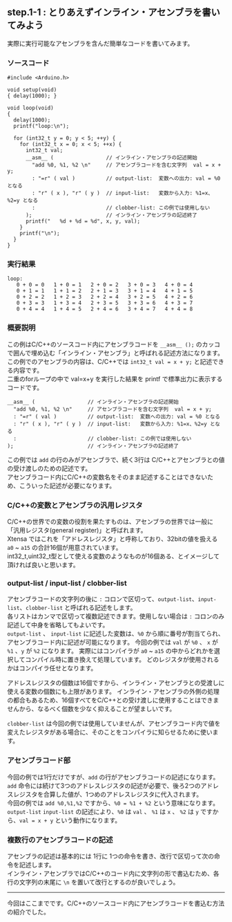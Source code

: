 ## step.1-1 : とりあえずインライン・アセンブラを書いてみよう

実際に実行可能なアセンブラを含んだ簡単なコードを書いてみます。  

### ソースコード
```
#include <Arduino.h>

void setup(void)
{ delay(1000); }

void loop(void)
{
  delay(1000);
  printf("loop:\n");

  for (int32_t y = 0; y < 5; ++y) {
    for (int32_t x = 0; x < 5; ++x) {
      int32_t val;
      __asm__ (                 // インライン・アセンブラの記述開始
        "add %0, %1, %2 \n"     // アセンブラコードを含む文字列  val = x + y;
        : "=r" ( val )          // output-list:  変数への出力: val = %0 となる
        : "r" ( x ), "r" ( y )  // input-list:   変数から入力: %1=x、%2=y となる
        :                       // clobber-list: この例では使用しない
      );                        // インライン・アセンブラの記述終了
      printf("   %d + %d = %d", x, y, val);
    }
    printf("\n");
  }
}
```

### 実行結果
```
loop:
   0 + 0 = 0   1 + 0 = 1   2 + 0 = 2   3 + 0 = 3   4 + 0 = 4
   0 + 1 = 1   1 + 1 = 2   2 + 1 = 3   3 + 1 = 4   4 + 1 = 5
   0 + 2 = 2   1 + 2 = 3   2 + 2 = 4   3 + 2 = 5   4 + 2 = 6
   0 + 3 = 3   1 + 3 = 4   2 + 3 = 5   3 + 3 = 6   4 + 3 = 7
   0 + 4 = 4   1 + 4 = 5   2 + 4 = 6   3 + 4 = 7   4 + 4 = 8
```

### 概要説明
この例はC/C++のソースコード内にアセンブラコードを `__asm__ ();` のカッコで囲んで埋め込む「インライン・アセンブラ」と呼ばれる記述方法になります。  
この例でのアセンブラの内容は、C/C++では ` int32_t val = x + y; ` と記述できる内容です。  
二重のforループの中で val=x+y を実行した結果を printf で標準出力に表示するコードです。  
```
__asm__ (                 // インライン・アセンブラの記述開始
  "add %0, %1, %2 \n"     // アセンブラコードを含む文字列  val = x + y;
  : "=r" ( val )          // output-list:  変数への出力: val = %0 となる
  : "r" ( x ), "r" ( y )  // input-list:   変数から入力: %1=x、%2=y となる
  :                       // clobber-list: この例では使用しない
);                        // インライン・アセンブラの記述終了
```
この例では `add` の行のみがアセンブラで、続く3行は C/C++とアセンブラとの値の受け渡しのための記述です。  
アセンブラコード内にC/C++の変数名をそのまま記述することはできないため、こういった記述が必要になります。  

### C/C++の変数とアセンブラの汎用レジスタ
C/C++の世界での変数の役割を果たすものは、アセンブラの世界では一般に「汎用レジスタ(general register)」と呼ばれます。  
Xtensa ではこれを「アドレスレジスタ」と呼称しており、32bitの値を扱える `a0` ~ `a15` の合計16個が用意されています。  
int32_t,uint32_t型として使える変数のようなものが16個ある、とイメージして頂ければ良いと思います。  

### output-list / input-list / clobber-list
アセンブラコードの文字列の後に `:` コロンで区切って、`output-list`、`input-list`、`clobber-list` と呼ばれる記述をします。  
各リストはカンマで区切って複数記述できます。使用しない場合は `:` コロンのみ記述して中身を省略してもよいです。  
`output-list` 、 `input-list` に記述した変数は、`%0` から順に番号が割当てられ、アセンブラコード内に記述が可能になります。
今回の例では `val` が `%0` 、 `x` が `%1` 、`y` が `%2` になります。
実際にはコンパイラが `a0` ~ `a15` の中からどれかを選択してコンパイル時に置き換えて処理しています。
どのレジスタが使用されるかはコンパイラ任せとなります。  

アドレスレジスタの個数は16個ですから、インライン・アセンブラとの受渡しに使える変数の個数にも上限があります。
インライン・アセンブラの外側の処理の都合もあるため、16個すべてをC/C++との受け渡しに使用することはできませんから、なるべく個数を少なく抑えることが望ましいです。  

`clobber-list` は今回の例では使用していませんが、アセンブラコード内で値を変えたレジスタがある場合に、そのことをコンパイラに知らせるために使います。  

### アセンブラコード部
今回の例では1行だけですが、`add` の行がアセンブラコードの記述になります。
`add` 命令には続けて3つのアドレスレジスタの記述が必要で、後ろ2つのアドレスレジスタを合算した値が、1つめのアドレスレジスタに代入されます。  
今回の例では `add %0,%1,%2` ですから、`%0 = %1 + %2` という意味になります。`output-list` `input-list` の記述により、`%0` は `val` 、 `%1` は `x` 、 `%2` は `y` ですから、`val = x + y` という動作になります。

### 複数行のアセンブラコードの記述
アセンブラの記述は基本的には 1行に 1つの命令を書き、改行で区切って次の命令を記述します。  
インライン・アセンブラではC/C++のコード内に文字列の形で書込むため、各行の文字列の末尾に `\n` を置いて改行とするのが良いでしょう。  

<hr>
今回はここまでです。C/C++のソースコード内にアセンブラコードを書込む方法の紹介でした。
